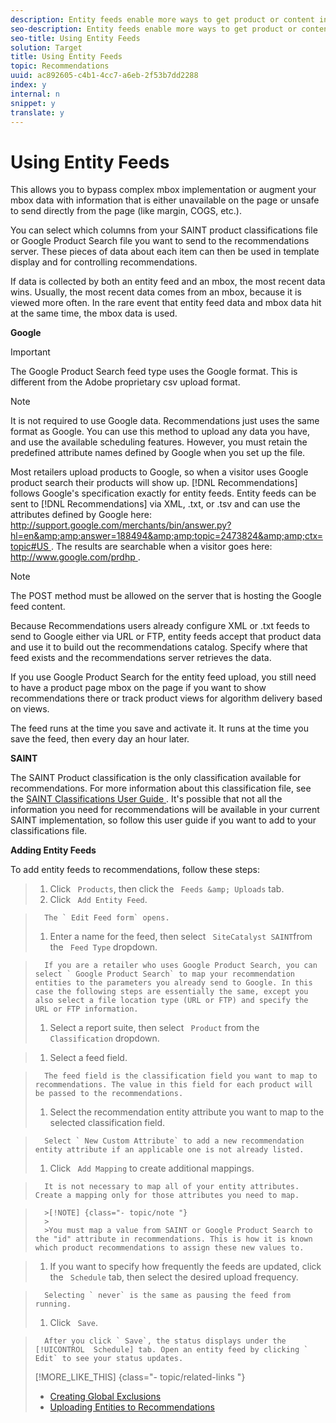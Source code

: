 ```yaml
---
description: Entity feeds enable more ways to get product or content information into your recommendations. Item details can be sent from SAINT product classifications or using the Google Product Search feed format.
seo-description: Entity feeds enable more ways to get product or content information into your recommendations. Item details can be sent from SAINT product classifications or using the Google Product Search feed format.
seo-title: Using Entity Feeds
solution: Target
title: Using Entity Feeds
topic: Recommendations
uuid: ac892605-c4b1-4cc7-a6eb-2f53b7dd2288
index: y
internal: n
snippet: y
translate: y
---
```


# Using Entity Feeds

This allows you to bypass complex mbox implementation or augment your mbox data with information that is either unavailable on the page or unsafe to send directly from the page (like margin, COGS, etc.). 

You can select which columns from your SAINT product classifications file or Google Product Search file you want to send to the recommendations server. These pieces of data about each item can then be used in template display and for controlling recommendations. 

If data is collected by both an entity feed and an mbox, the most recent data wins. Usually, the most recent data comes from an mbox, because it is viewed more often. In the rare event that entity feed data and mbox data hit at the same time, the mbox data is used. 

**Google** 


>[!IMPORTANT]
>
>The Google Product Search feed type uses the Google format. This is different from the Adobe proprietary csv upload format.




>[!NOTE]
>
>It is not required to use Google data. Recommendations just uses the same format as Google. You can use this method to upload any data you have, and use the available scheduling features. However, you must retain the predefined attribute names defined by Google when you set up the file.



Most retailers upload products to Google, so when a visitor uses Google product search their products will show up. [!DNL  Recommendations] follows Google's specification exactly for entity feeds. Entity feeds can be sent to [!DNL  Recommendations] via XML, .txt, or .tsv and can use the attributes defined by Google here: [ http://support.google.com/merchants/bin/answer.py?hl=en&amp;amp;answer=188494&amp;amp;topic=2473824&amp;amp;ctx=topic#US ](http://support.google.com/merchants/bin/answer.py?hl=en&answer=188494&topic=2473824&ctx=topic#US). The results are searchable when a visitor goes here: [ http://www.google.com/prdhp ](http://www.google.com/prdhp). 


>[!NOTE]
>
>The POST method must be allowed on the server that is hosting the Google feed content.



Because Recommendations users already configure XML or .txt feeds to send to Google either via URL or FTP, entity feeds accept that product data and use it to build out the recommendations catalog. Specify where that feed exists and the recommendations server retrieves the data. 

If you use Google Product Search for the entity feed upload, you still need to have a product page mbox on the page if you want to show recommendations there or track product views for algorithm delivery based on views. 

The feed runs at the time you save and activate it. It runs at the time you save the feed, then every day an hour later. 

**SAINT** 

The SAINT Product classification is the only classification available for recommendations. For more information about this classification file, see the [ SAINT Classifications User Guide ](https://marketing.adobe.com/resources/help/en_US/sc/saint/oms_sc_saint.pdf). It's possible that not all the information you need for recommendations will be available in your current SAINT implementation, so follow this user guide if you want to add to your classifications file. 

**Adding Entity Feeds** 

To add entity feeds to recommendations, follow these steps: 

>1. Click ` Products`, then click the ` Feeds &amp; Uploads` tab.
>1. Click ` Add Entity Feed`.

>       The ` Edit Feed form` opens. 
>1. Enter a name for the feed, then select ` SiteCatalyst SAINT`from the ` Feed Type` dropdown.

>       If you are a retailer who uses Google Product Search, you can select ` Google Product Search` to map your recommendation entities to the parameters you already send to Google. In this case the following steps are essentially the same, except you also select a file location type (URL or FTP) and specify the URL or FTP information. 
>1. Select a report suite, then select ` Product` from the ` Classification` dropdown.

>1. Select a feed field.

>       The feed field is the classification field you want to map to recommendations. The value in this field for each product will be passed to the recommendations. 
>1. Select the recommendation entity attribute you want to map to the selected classification field.

>       Select ` New Custom Attribute` to add a new recommendation entity attribute if an applicable one is not already listed. 
>1. Click ` Add Mapping` to create additional mappings.

>       It is not necessary to map all of your entity attributes. Create a mapping only for those attributes you need to map. 


>       >[!NOTE] {class="- topic/note "}
>       >
>       >You must map a value from SAINT or Google Product Search to the "id" attribute in recommendations. This is how it is known which product recommendations to assign these new values to.

>1. If you want to specify how frequently the feeds are updated, click the ` Schedule` tab, then select the desired upload frequency.

>       Selecting ` never` is the same as pausing the feed from running. 
>1. Click ` Save`.

>       After you click ` Save`, the status displays under the [!UICONTROL  Schedule] tab. Open an entity feed by clicking ` Edit` to see your status updates. 
>[!MORE_LIKE_THIS] {class="- topic/related-links "}
>
>* [ Creating Global Exclusions ](t_Creating_Global_Exclusions.md#task_ABDA6F68D8BD47988A67A06396121318)
>* [ Uploading Entities to Recommendations ](c_Uploading_Entities_to_Recommendations.md#concept_23D55B1FAEBE425A8A0F9796A0E21AE1)

